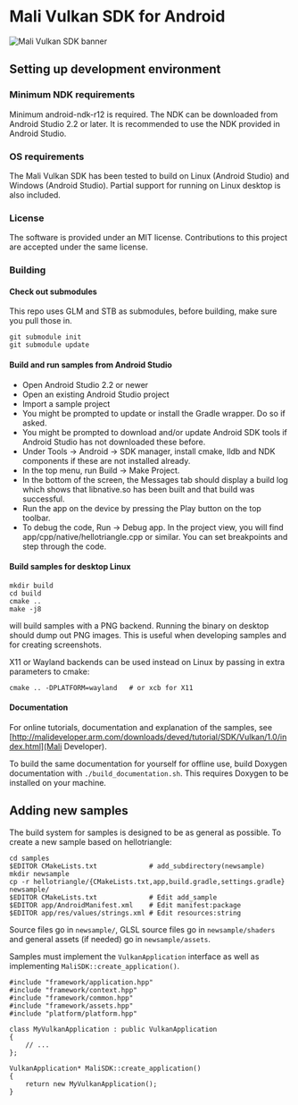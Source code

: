 # Mali Vulkan SDK for Android

![Mali Vulkan SDK banner](http://malideveloper.arm.com/wp-content/uploads/2016/03/vulkanSDKbanner.png)

## Setting up development environment

### Minimum NDK requirements

Minimum android-ndk-r12 is required. The NDK can be downloaded from Android Studio 2.2 or later.
It is recommended to use the NDK provided in Android Studio.

### OS requirements

The Mali Vulkan SDK has been tested to build on Linux (Android Studio) and Windows (Android Studio).
Partial support for running on Linux desktop is also included.

### License

The software is provided under an MIT license. Contributions to this project are accepted under the same license.

### Building

#### Check out submodules

This repo uses GLM and STB as submodules, before building, make sure you pull those in.

```
git submodule init
git submodule update
```

#### Build and run samples from Android Studio

  - Open Android Studio 2.2 or newer
  - Open an existing Android Studio project
  - Import a sample project
  - You might be prompted to update or install the Gradle wrapper. Do so if asked.
  - You might be prompted to download and/or update Android SDK tools if Android Studio has not downloaded these before.
  - Under Tools -> Android -> SDK manager, install cmake, lldb and NDK components if these are not installed already.
  - In the top menu, run Build -> Make Project.
  - In the bottom of the screen, the Messages tab should display a build log which shows that libnative.so has been built and that build was successful.
  - Run the app on the device by pressing the Play button on the top toolbar.
  - To debug the code, Run -> Debug app. In the project view, you will find app/cpp/native/hellotriangle.cpp or similar. You can set breakpoints and step through the code.

#### Build samples for desktop Linux

```
mkdir build
cd build
cmake ..
make -j8
```
will build samples with a PNG backend. Running the binary on desktop should dump out PNG images.
This is useful when developing samples and for creating screenshots.

X11 or Wayland backends can be used instead on Linux by passing in extra parameters to cmake:

```
cmake .. -DPLATFORM=wayland   # or xcb for X11
```

#### Documentation

For online tutorials, documentation and explanation of the samples,
see [http://malideveloper.arm.com/downloads/deved/tutorial/SDK/Vulkan/1.0/index.html](Mali Developer).

To build the same documentation for yourself for offline use, build Doxygen documentation with `./build_documentation.sh`.
This requires Doxygen to be installed on your machine.

## Adding new samples

The build system for samples is designed to be as general as possible. To create a new sample based on hellotriangle:

```
cd samples
$EDITOR CMakeLists.txt             # add_subdirectory(newsample)
mkdir newsample
cp -r hellotriangle/{CMakeLists.txt,app,build.gradle,settings.gradle} newsample/
$EDITOR CMakeLists.txt             # Edit add_sample
$EDITOR app/AndroidManifest.xml    # Edit manifest:package
$EDITOR app/res/values/strings.xml # Edit resources:string
```

Source files go in `newsample/`,
GLSL source files go in `newsample/shaders` and general assets (if needed) go in
`newsample/assets`.

Samples must implement the `VulkanApplication` interface as well as implementing `MaliSDK::create_application()`.
```
#include "framework/application.hpp"
#include "framework/context.hpp"
#include "framework/common.hpp"
#include "framework/assets.hpp"
#include "platform/platform.hpp"

class MyVulkanApplication : public VulkanApplication
{
    // ...
};

VulkanApplication* MaliSDK::create_application()
{
    return new MyVulkanApplication();
}
```

